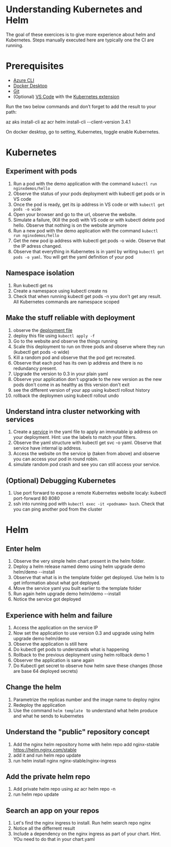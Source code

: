 # Understanding Kubernetes and Helm

The goal of these exercices is to give more experience about helm and Kubernetes. Steps manually executed here are typically one the CI are running.

# Prerequisites
* [Azure CLI](https://docs.microsoft.com/en-us/cli/azure/install-azure-cli)
* [Docker Desktop](https://www.docker.com/products/docker-desktop)
* [Git](https://git-scm.com/)
* (Optional) [VS Code](https://code.visualstudio.com/) with the [Kubernetes extension](https://marketplace.visualstudio.com/items?itemName=ms-kubernetes-tools.vscode-kubernetes-tools)

Run the two below commands and don’t forget to add the result to your path:

az aks install-cli
az acr helm install-cli --client-version 3.4.1

On docker desktop, go to setting, Kubernetes, toggle enable Kubernetes.

# Kubernetes
## Experiment with pods
1. Run a pod with the demo application with the command 
`kubectl run nginxdemos/hello`
2. Observe the status of your pods deployment with kubectl get pods or in VS code
3. Once the pod is ready, get its ip address in VS code or with `kubectl get pods -o wide`
4. Open your browser and go to the url, observe the website.
5. Simulate a failure, (Kill the pod) with VS code or with kubectl delete pod hello. Observe that nothing is on the website anymore
6. Run a new pod with the demo application with the command 
`kubectl run nginxdemos/hello`
7. Get the new pod ip address with kubectl get pods -o wide. Observe that the IP adress changed.
8. Observe that everything in Kubernetes is in yaml by writing `kubectl get pods -o yaml`. You will get the yaml definition of your pod

## Namespace isolation
1. Run kubectl get ns
2. Create a namespace using kubectl create ns <ns name>
3. Check that when running kubectl get pods -n <ns name> you don't get any result. All Kubernetes commands are namespace scoped

## Make the stuff reliable with deployment
1. observe the [deployment file](./kubernetes/deployment.yaml)
2. deploy this file using `kubectl apply -f` 
3. Go to the website and observe the things running
4. Scale this deployment to run on three pods and observe where they run (kubectl get pods -o wide)
5. Kill a random pod and observe that the pod get recreated.
6. Observe that each pod has its own ip address and there is no redundancy present.
7. Upgrade the version to 0.3 in your plain yaml
8. Observe your application don't upgrade to the new version as the new pods don't come in as healthy as this version don't exit
9. see the different version of your app using kubectl rollout history
10. rollback the deploymen using kubectl rollout undo

## Understand intra cluster networking with services
1. Create a [service](https://kubernetes.io/docs/concepts/services-networking/service/) in the yaml file to apply an immutable ip address on your deployment. Hint: use the labels to match your filters.
2. Observe the yaml structure with kubectl get svc -o yaml. Observe that service have internal ip address.
3. Access the website on the service ip (taken from above) and observe you can access your pod in round robin.
4. simulate random pod crash and see you can still access your service.

## (Optional) Debugging Kubernetes
1. Use port forward to expose a remote Kubernetes website localy: kubectl port-forward <svc> 80 8080
2. ssh into running pod with `kubectl exec -it <podname> bash`. Check that you can ping another pod from the cluster

# Helm

## Enter helm
1. Observe the very simple helm chart present in the helm folder.
2. Deploy a helm release named demo using helm upgrade demo helm/demo --install
3. Observe that what is in the template folder get deployed. Use helm ls to get information about what got deployed.
4. Move the service yaml you built earlier to the template folder
5. Run again helm upgrade demo helm/demo --install
6. Notice the service got deployed

## Experience with helm and failure
1. Access the application on the service IP
2. Now set the application to use version 0.3 and upgrade using helm upgrade demo helm/demo
3. Observe the application is still here
4. Do kubectl get pods to understands what is happening
5. Rollback to the previous deployment using helm rollback demo 1
6. Observer the application is sane again
7. Do Kubectl get secret to observe how helm save these changes (those are base 64 deployed secrets)

## Change the helm
1. Parametrize the replicas number and the image name to deploy nginx
2. Redeploy the application
3. Use the command `helm template ` to understand what helm produce and what he sends to kubernetes

## Understand the "public" repository concept 

1. Add the nginx helm repository home with helm repo add nginx-stable https://helm.nginx.com/stable
2. add it and run helm repo update
3. run helm install nginx nginx-stable/nginx-ingress

## Add the private helm repo
1. Add private helm repo using az acr helm repo -n <name>
2. run helm repo update

## Search an app on your repos
1. Let's find the nginx ingress to install. Run helm search repo nginx
2. Notice all the differrent result
3. Include a dependency on the nginx ingress as part of your chart. Hint. YOu need to do that in your chart.yaml